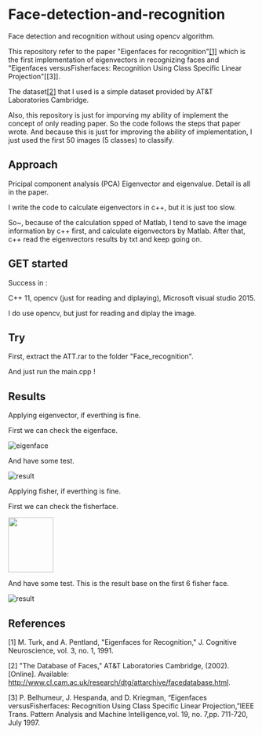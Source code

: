 # Face-detection-and-recognition
Face detection and recognition without using opencv algorithm.

This repository refer to the paper "Eigenfaces for recognition"[[1]](http://www.face-rec.org/algorithms/pca/jcn.pdf)  which is the first implementation of eigenvectors in recognizing faces and "Eigenfaces versusFisherfaces: Recognition Using Class Specific Linear Projection"[[3]].

The dataset[[2]](https://www.cl.cam.ac.uk/research/dtg/attarchive/facedatabase.html) that I used is a simple dataset provided by AT&T Laboratories Cambridge. 

Also, this repository is just for imporving my ability of implement the concept of only reading paper. So the code follows the steps that paper wrote. And because this is just for improving the ability of implementation, I just used the first 50 images (5 classes) to classify.

## Approach 

Pricipal component analysis (PCA)
Eigenvector and eigenvalue.
Detail is all in the paper.

I write the code to calculate eigenvectors in c++, but it is just too slow.

So~, because of the calculation spped of Matlab, I tend to save the image information by c++ first, and calculate eigenvectors by Matlab. After that, c++ read the eigenvectors results by txt and keep going on.




## GET started

Success in :

C++ 11, opencv (just for reading and diplaying), Microsoft visual studio 2015.

I do use opencv, but just for reading and diplay the image.

## Try 

First, extract the ATT.rar to the folder "Face_recognition".

And just run the main.cpp !

## Results



Applying eigenvector, if everthing is fine.

First we can check the eigenface.

![eigenface](https://raw.githubusercontent.com/yoyotv/Face-detection-and-recognition/master/Face_recognition/Eigenface.jpg)

And have some test.

![result](https://raw.githubusercontent.com/yoyotv/Face-detection-and-recognition/master/figures/result.JPG)


Applying fisher, if everthing is fine.

First we can check the fisherface.

<img src="https://raw.githubusercontent.com/yoyotv/Face-detection-and-recognition/master/Face_recognition_fisher/For_matlab/fisher.jpg" width="92" height="112">
  

   
  
And have some test.
This is the result base on the first 6 fisher face.

![result](https://raw.githubusercontent.com/yoyotv/Face-detection-and-recognition/master/Face_recognition_fisher/fisher.JPG)


## References


[1] M. Turk, and A. Pentland, "Eigenfaces for Recognition," J. Cognitive Neuroscience, vol. 3, no. 1, 1991.

[2] "The Database of Faces," AT&T Laboratories Cambridge, (2002). [Online]. Available: http://www.cl.cam.ac.uk/research/dtg/attarchive/facedatabase.html.

[3] P. Belhumeur, J. Hespanda, and D. Kriegman, “Eigenfaces versusFisherfaces: Recognition Using Class Specific Linear Projection,”IEEE Trans. Pattern Analysis and Machine Intelligence,vol. 19, no. 7,pp. 711-720, July 1997.
